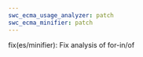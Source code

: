 ```yaml
---
swc_ecma_usage_analyzer: patch
swc_ecma_minifier: patch
---
```


fix(es/minifier): Fix analysis of for-in/of

